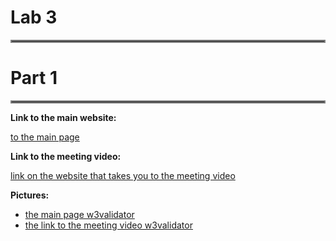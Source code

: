 # Lab 3
<hr style="border:2px solid gray">

# Part 1
<hr style="border:2px solid gray">

**Link to the main website:**

[to the main page](https://terencetan1021.github.io/sp24-cse110-lab3/)

**Link to the meeting video:**

[link on the website that takes you to the meeting video](https://terencetan1021.github.io/sp24-cse110-lab3/meetingvid.html)

**Pictures:**
- [the main page w3validator](screenshots/main.png)
- [the link to the meeting video w3validator](screenshots/meetingvid.png)


